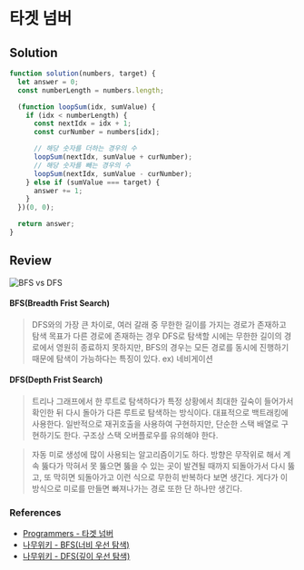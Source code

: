# 타겟 넘버

## Solution

```js
function solution(numbers, target) {
  let answer = 0;
  const numberLength = numbers.length;

  (function loopSum(idx, sumValue) {
    if (idx < numberLength) {
      const nextIdx = idx + 1;
      const curNumber = numbers[idx];

      // 해당 숫자를 더하는 경우의 수
      loopSum(nextIdx, sumValue + curNumber);
      // 해당 숫자를 빼는 경우의 수
      loopSum(nextIdx, sumValue - curNumber);
    } else if (sumValue === target) {
      answer += 1;
    }
  })(0, 0);

  return answer;
}
```

## Review

![BFS vs DFS](https://ww.namu.la/s/1fe9246903b78fae07577b243a0b22791e02cb39640d5cbaae10d9849343b4ea6f162a9a677a5892fbf7819abd4ef7221ebd3608849cfb66793411fb5e6439514e22bdfee05aaff3894be287c2f09a9e13298a6f8d79cbb3410f5a4eea1b610e)

#### BFS(Breadth Frist Search)

> DFS와의 가장 큰 차이로, 여러 갈래 중 무한한 길이를 가지는 경로가 존재하고 탐색 목표가 다른 경로에 존재하는 경우 DFS로 탐색할 시에는 무한한 길이의 경로에서 영원히 종료하지 못하지만, BFS의 경우는 모든 경로를 동시에 진행하기 때문에 탐색이 가능하다는 특징이 있다. ex) 네비게이션

#### DFS(Depth Frist Search)

> 트리나 그래프에서 한 루트로 탐색하다가 특정 상황에서 최대한 깊숙이 들어가서 확인한 뒤 다시 돌아가 다른 루트로 탐색하는 방식이다. 대표적으로 백트래킹에 사용한다. 일반적으로 재귀호출을 사용하여 구현하지만, 단순한 스택 배열로 구현하기도 한다. 구조상 스택 오버플로우를 유의해야 한다.

> 자동 미로 생성에 많이 사용되는 알고리즘이기도 하다. 방향은 무작위로 해서 계속 뚫다가 막혀서 못 뚫으면 뚫을 수 있는 곳이 발견될 때까지 되돌아가서 다시 뚫고, 또 막히면 되돌아가고 이런 식으로 무한히 반복하다 보면 생긴다. 게다가 이 방식으로 미로를 만들면 빠져나가는 경로 또한 단 하나만 생긴다.

### References

- [Programmers - 타겟 넘버](https://programmers.co.kr/learn/courses/30/lessons/43165)
- [나무위키 - BFS(너비 우선 탐색)](https://namu.wiki/w/%EB%84%88%EB%B9%84%20%EC%9A%B0%EC%84%A0%20%ED%83%90%EC%83%89)
- [나무위키 - DFS(깊이 우선 탐색)](https://namu.wiki/w/%EA%B9%8A%EC%9D%B4%20%EC%9A%B0%EC%84%A0%20%ED%83%90%EC%83%89)
